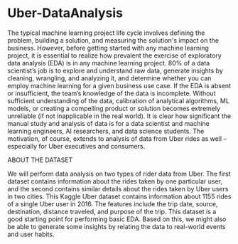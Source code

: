 # Uber-DataAnalysis
The typical machine learning project life cycle involves defining the problem, building a solution, and measuring the solution's impact on the business. However, before getting started with any machine learning project, it is essential to realize how prevalent the exercise of exploratory data analysis (EDA) is in any machine learning project. 80% of a data scientist’s job is to explore and understand raw data, generate insights by cleaning, wrangling, and analyzing it, and determine whether you can employ machine learning for a given business use case. If the EDA is absent or insufficient, the team’s knowledge of the data is incomplete. Without sufficient understanding of the data, calibration of analytical algorithms, ML models, or creating a compelling product or solution becomes extremely unreliable (if not inapplicable in the real world). It is clear how significant the manual study and analysis of data is for a data scientist and machine learning engineers, AI researchers, and data science students. The motivation, of course, extends to analysis of data from Uber rides as well – especially for Uber executives and consumers.

ABOUT THE DATASET


We will perform data analysis on two types of rider data from Uber. The first dataset contains information about the rides taken by one particular user, and the second contains similar details about the rides taken by Uber users in two cities.
This Kaggle Uber dataset contains information about 1155 rides of a single Uber user in 2016. The features include the trip date, source, destination, distance traveled, and purpose of the trip. This dataset is a good starting point for performing basic EDA. Based on this, we might also be able to generate some insights by relating the data to real-world events and user habits.
